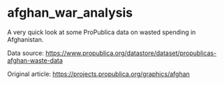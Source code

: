 # afghan_war_analysis
A very quick look at some ProPublica data on wasted spending in Afghanistan.

Data source: https://www.propublica.org/datastore/dataset/propublicas-afghan-waste-data

Original article: https://projects.propublica.org/graphics/afghan
